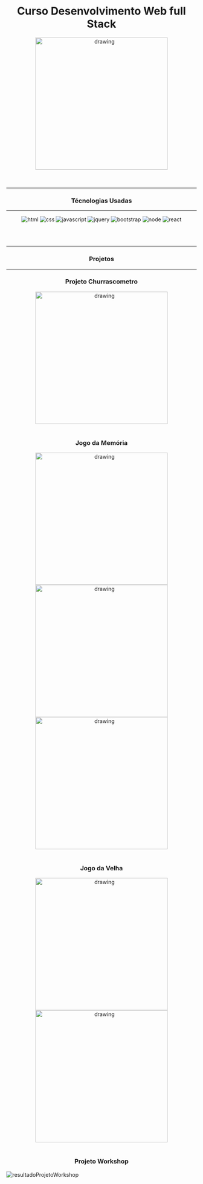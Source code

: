 <h1 align="center">Curso Desenvolvimento Web full Stack</h1> 

<div align="center">

  <img src="https://user-images.githubusercontent.com/87132093/210004130-6e889d99-1a40-4aa7-86c8-a3d1a399345f.jpg" alt="drawing" width="350"/>

</div>


<br>
<br>
<hr>
<h3 align="center">Técnologias Usadas</h3>
<hr>

<div align="center">
  
  ![html](https://user-images.githubusercontent.com/87132093/209996944-886e0d35-3b01-4f5c-b576-5512763a892b.png) 
  ![css](https://user-images.githubusercontent.com/87132093/209996952-e7c4114d-24d4-457e-a4d7-919d12b2285d.png)
  ![javascript](https://user-images.githubusercontent.com/87132093/209701687-ca62d779-7606-4dc2-a249-8b3d4beb4773.png)
  ![jquery](https://user-images.githubusercontent.com/87132093/209701708-30bee97f-1375-460e-81f3-766f62718351.png)
  ![bootstrap](https://user-images.githubusercontent.com/87132093/209701812-db957d24-9fe8-488c-b6fa-fc9f09032590.png)
  ![node](https://user-images.githubusercontent.com/87132093/209701838-0d39daf3-7c67-4284-bb9a-a374abcc29c8.png)
  ![react](https://user-images.githubusercontent.com/87132093/209701856-63979a96-f816-43af-a1ce-852010532dd1.png)
  
</div>

<br>
<br>
<hr>
<h3 align="center">Projetos</h3>
<hr>

<div align="center">
  <h3>Projeto Churrascometro</h3>

  <img src="https://user-images.githubusercontent.com/87132093/209702046-1671d71a-850e-4102-9f8b-42dadf739ae0.png" alt="drawing" width="350"/>

</div>
<br>
<div align="center">
  <h3>Jogo da Memória</h3>

  <img src="https://user-images.githubusercontent.com/87132093/209702084-6f94dec0-7345-4102-ab4a-cfccdbbe9f9a.png" alt="drawing" width="350"/>
  <img src="https://user-images.githubusercontent.com/87132093/209702086-36dc8b1c-a292-40e8-aea1-9170eb610ede.png" alt="drawing" width="350"/>
  <img src="https://user-images.githubusercontent.com/87132093/209702087-be5266fc-354a-45c6-ac5e-e4bec3065703.png" alt="drawing" width="350"/>

</div>
<br>

<div align="center">
  <h3>Jogo da Velha</h3>

  <img src="https://user-images.githubusercontent.com/87132093/209702141-73c21668-bfcf-4f14-a65b-93361b9f2247.png" alt="drawing" width="350"/>
  <img src="https://user-images.githubusercontent.com/87132093/209702145-8a4e4f51-a98a-437c-b5a2-fca90e7daa13.png" alt="drawing" width="350"/>

</div>
<br>

<h3 align="center">Projeto Workshop</h3>

![resultadoProjetoWorkshop](https://user-images.githubusercontent.com/87132093/209702176-ab1ec902-9d0c-4c0e-a504-11cea099fef3.png)
